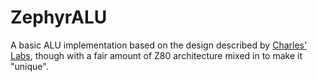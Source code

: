 # ZephyrALU
A basic ALU implementation based on the design described by [Charles' Labs](http://www.charleslabs.fr/en/project-A+basic+VHDL+processor), though with a fair amount of Z80 architecture mixed in to make it "unique".